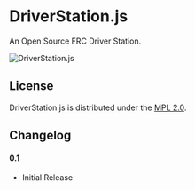 # DriverStation.js

An Open Source FRC Driver Station.

![DriverStation.js](http://i.imgur.com/vMrjbTg.png)

## License

DriverStation.js is distributed under the [MPL 2.0](http://www.mozilla.org/MPL/2.0/).

## Changelog

#### 0.1
- Initial Release
